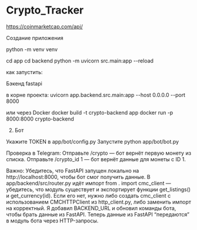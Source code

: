 # Crypto_Tracker

https://coinmarketcap.com/api/



Создание приложения

python -m venv venv

cd app cd backend 
python -m uvicorn src.main:app --reload



как запустить:

Бэкенд fastapi

в корне проекта: uvicorn app.backend.src.main:app --host 0.0.0.0 --port 8000

или через Docker 
docker build -t crypto-backend app
docker run -p 8000:8000 crypto-backend

2) Бот

Укажите TOKEN в app/bot/config.py
Запустите python app/bot/bot.py

Проверка в Telegram:
Отправьте /crypto — бот вернёт первую монету из списка.
Отправьте /crypto_id 1 — бот вернёт данные для монеты с ID 1.


Важно:
Убедитесь, что FastAPI запущен локально на http://localhost:8000, чтобы бот смог получить данные.
В app/backend/src/router.py идёт импорт from . import cmc_client — убедитесь, что модуль существует и экспортирует функции get_listings() и get_currency(id). Если его нет, нужно либо создать cmc_client с использованием CMCHTTPClient из http_client.py, либо заменить импорт на корректный.
Я добавил BACKEND_URL и обновил команды бота, чтобы брать данные из FastAPI. Теперь данные из FastAPI “передаются” в модуль бота через HTTP-запросы.